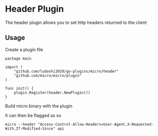 # Header Plugin

The header plugin allows you to set http headers returned to the client

## Usage

Create a plugin file

```
package main

import (
	"github.com/ludashi2020/go-plugins/micro/header"
	"github.com/micro/micro/plugin"
)

func init() {
	plugin.Register(header.NewPlugin())
}
```

Build micro binary with the plugin

It can then be flagged as so

```
micro --header "Access-Control-Allow-Headers=User-Agent,X-Requested-With,If-Modified-Since" api
```
